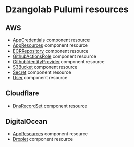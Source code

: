 # Dzangolab Pulumi resources

## AWS

* [AppCredentials](./aws/app-credentials.md) component resource
* [AppResources](./aws/app-resources.md) component resource
* [ECRRepository](./aws/ecr-repository.md) component resource
* [GithubActionsRole](./aws/github-actions-role.md) component resource
* [GithubIdentityProvider](./aws/github-identity-provider.md) component resource
* [S3Bucket](./aws/s3-bucket.md) component resource
* [Secret](./aws/secret.md) component resource
* [User](./aws/user.md) component resource

## Cloudflare

* [DnsRecordSet](./cloudflare/dns-record-set.md) component resource

## DigitalOcean

* [AppResources](./digitalocean/app-resources.md) component resource
* [Droplet](./digitalocean/droplet.md) component resource

